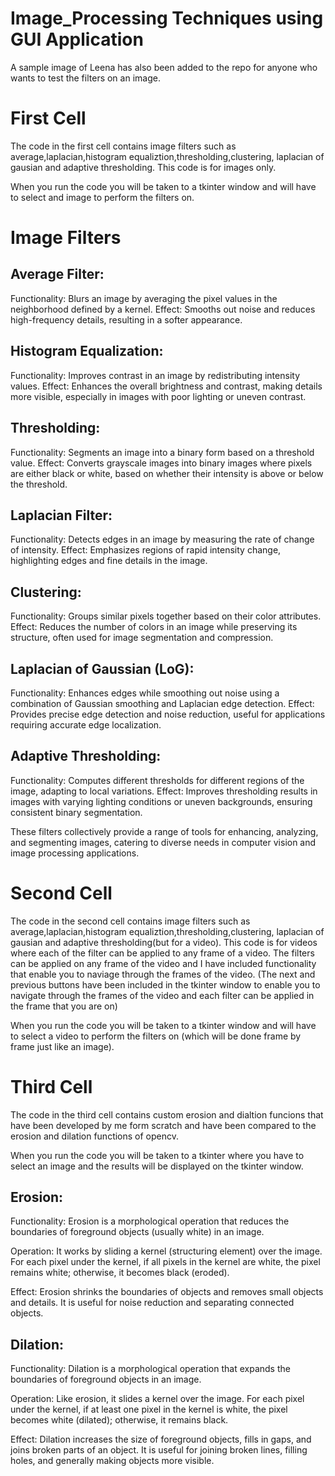 # Image_Processing Techniques using GUI Application

A sample image of Leena has also been added to the repo for anyone who wants to test the filters on an image.

# First Cell

The code in the first cell contains image filters such as average,laplacian,histogram equaliztion,thresholding,clustering, laplacian of gausian and adaptive thresholding. This code is for images only. 

When you run the code you will be taken to a tkinter window and will have to select and image to perform the filters on.

# Image Filters 

## Average Filter:

Functionality: Blurs an image by averaging the pixel values in the neighborhood defined by a kernel.
Effect: Smooths out noise and reduces high-frequency details, resulting in a softer appearance.

## Histogram Equalization:

Functionality: Improves contrast in an image by redistributing intensity values.
Effect: Enhances the overall brightness and contrast, making details more visible, especially in images with poor lighting or uneven contrast.

## Thresholding:

Functionality: Segments an image into a binary form based on a threshold value.
Effect: Converts grayscale images into binary images where pixels are either black or white, based on whether their intensity is above or below the threshold.

## Laplacian Filter:

Functionality: Detects edges in an image by measuring the rate of change of intensity.
Effect: Emphasizes regions of rapid intensity change, highlighting edges and fine details in the image.

## Clustering:

Functionality: Groups similar pixels together based on their color attributes.
Effect: Reduces the number of colors in an image while preserving its structure, often used for image segmentation and compression.

## Laplacian of Gaussian (LoG):

Functionality: Enhances edges while smoothing out noise using a combination of Gaussian smoothing and Laplacian edge detection.
Effect: Provides precise edge detection and noise reduction, useful for applications requiring accurate edge localization.

## Adaptive Thresholding:

Functionality: Computes different thresholds for different regions of the image, adapting to local variations.
Effect: Improves thresholding results in images with varying lighting conditions or uneven backgrounds, ensuring consistent binary segmentation.


These filters collectively provide a range of tools for enhancing, analyzing, and segmenting images, catering to diverse needs in computer vision and image processing applications.

# Second Cell

The code in the second cell contains image filters such as average,laplacian,histogram equaliztion,thresholding,clustering, laplacian of gausian and adaptive thresholding(but for a video). This code is for videos where each of the filter can be applied to any frame of a video. The filters can be applied on any frame of the video and I have included functionality that enable you to naviage through the frames of the video.
(The next and previous buttons have been included in the tkinter window to enable you to navigate through the frames of the video and each filter can be applied in the frame that you are on)

When you run the code you will be taken to a tkinter window and will have to select a video to perform the filters on (which will be done frame by frame just like an image).

# Third Cell

The code in the third cell contains custom erosion and dialtion funcions that have been developed by me form scratch and have been compared to the erosion and dilation functions of opencv.

When you run the code you will be taken to a tkinter where you have to select an image and the results will be displayed on the tkinter window.

## Erosion:

Functionality: Erosion is a morphological operation that reduces the boundaries of foreground objects (usually white) in an image.

Operation: It works by sliding a kernel (structuring element) over the image. For each pixel under the kernel, if all pixels in the kernel are white, the pixel remains white; otherwise, it becomes black (eroded).

Effect: Erosion shrinks the boundaries of objects and removes small objects and details. It is useful for noise reduction and separating connected objects.

## Dilation:

Functionality: Dilation is a morphological operation that expands the boundaries of foreground objects in an image.

Operation: Like erosion, it slides a kernel over the image. For each pixel under the kernel, if at least one pixel in the kernel is white, the pixel becomes white (dilated); otherwise, it remains black.

Effect: Dilation increases the size of foreground objects, fills in gaps, and joins broken parts of an object. It is useful for joining broken lines, filling holes, and generally making objects more visible.








